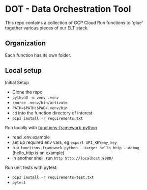 # DOT - Data Orchestration Tool

This repo contains a collection of GCP Cloud Run functions to 'glue' together
various pieces of our ELT stack.

## Organization
Each function has its own folder.

## Local setup

Initial Setup
 * Clone the repo
 * `python3 -m venv .venv`
 * `source .venv/bin/activate`
 * `PATH=$PATH:$PWD/.venv/bin`
 * `cd` into the function directory of interest
 * `pip3 install -r requirements.txt`

Run locally with [functions-framework-python](https://github.com/GoogleCloudPlatform/functions-framework-python)
 * read .env.example
 * set up required env vars, eg `export API_KEY=my_key`
 * run `functions-framework-python --target hello_http --debug` (hello_http is an example)
 * in another shell, run `http http://localhost:8080/`

Run unit tests with pytest:
 * `pip3 install -r requirements-test.txt`
 * `pytest`
